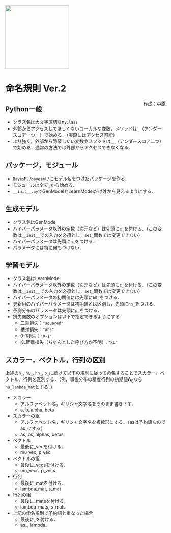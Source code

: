 <img src="../logos/BayesML_logo.png" width="200">

# 命名規則 Ver.2

<div style="text-align:right;float:right">
作成：中原
</div>

## Python一般

* クラス名は大文字区切り`MyClass`
* 外部からアクセスしてほしくないローカルな変数，メソッドは`_`（アンダースコア一つ　）で始める．（実際にはアクセス可能）
* より強く，外部から隠蔽したい変数やメソッドは`__`（アンダースコア二つ）で始める．通常の方法では外部からアクセスできなくなる．

## パッケージ，モジュール

* `BayesML/bayesml/`にモデル名をつけたパッケージを作る．
* モジュールは全て`_`から始める．
* `__init__.py`でGenModelとLearnModelだけ外から見えるようにする．

## 生成モデル

* クラス名はGenModel
* ハイパーパラメータ以外の定数（次元など）は先頭に`c_`を付ける．（この変数は`__init__`での入力を必須とし，`set_`関数では変更できない）
* ハイパーパラメータは先頭に`h_`をつける．
* パラメータには特に何もつけない．

## 学習モデル

* クラス名はLearnModel
* ハイパーパラメータ以外の定数（次元など）は先頭に`c_`を付ける．（この変数は`__init__`での入力を必須とし，`set_`関数では変更できない）
* ハイパーパラメータの初期値には先頭に`h0_`をつける．
* 更新用のハイパーパラメータは初期値とは区別し，先頭に`hn_`をつける．
* 予測分布のパラメータは先頭に`p_`をつける．
* 損失関数のオプションは以下で指定できるようにする
  * 二乗損失：`"squared"`
  * 絶対損失：`"abs"`
  * 0-1損失：`"0-1"`
  * KL距離損失（ちゃんとした呼び方か不明）：`"KL"`

## スカラー，ベクトル，行列の区別

上述の`h_`, `h0_`, `hn_`, `p_`に続けて以下の規則に従って命名することでスカラー，ベクトル，行列を区別する．（例，事後分布の精度行列の初期値$\boldsymbol{\Lambda}_0$なら`h0_lambda_mat`とする．）

* スカラー
  * アルファベット名，ギリシャ文字名をそのまま書き下す．
  * a, b, alpha, beta
* スカラーの組
  * アルファベット名，ギリシャ文字名を複数形にする．（asは予約語なのでas_にする）
  * as, bs, alphas, betas
* ベクトル
  * 最後に_vecを付ける．
  * mu_vec, p_vec
* ベクトルの組
  * 最後に_vecsを付ける．
  * mu_vecs, p_vecs
* 行列
  * 最後に_matを付ける．
  * lambda_mat, s_mat
* 行列の組
  * 最後に_matsを付ける．
  * lambda_mats, s_mats
* 上記の命名規則で予約語と重なった場合
  * 最後に_を付ける．
  * as_, lambda_